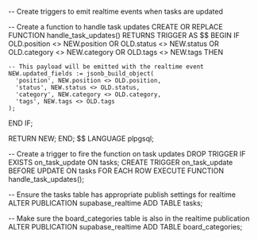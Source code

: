 -- Create triggers to emit realtime events when tasks are updated

-- Create a function to handle task updates
CREATE OR REPLACE FUNCTION handle_task_updates()
RETURNS TRIGGER AS $$
BEGIN
  IF OLD.position <> NEW.position OR 
     OLD.status <> NEW.status OR 
     OLD.category <> NEW.category OR 
     OLD.tags <> NEW.tags THEN
    
    -- This payload will be emitted with the realtime event
    NEW.updated_fields := jsonb_build_object(
      'position', NEW.position <> OLD.position,
      'status', NEW.status <> OLD.status,
      'category', NEW.category <> OLD.category,
      'tags', NEW.tags <> OLD.tags
    );
  END IF;
  
  RETURN NEW;
END;
$$ LANGUAGE plpgsql;

-- Create a trigger to fire the function on task updates
DROP TRIGGER IF EXISTS on_task_update ON tasks;
CREATE TRIGGER on_task_update
  BEFORE UPDATE ON tasks
  FOR EACH ROW
  EXECUTE FUNCTION handle_task_updates();

-- Ensure the tasks table has appropriate publish settings for realtime
ALTER PUBLICATION supabase_realtime ADD TABLE tasks;

-- Make sure the board_categories table is also in the realtime publication
ALTER PUBLICATION supabase_realtime ADD TABLE board_categories;
